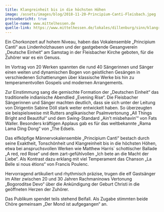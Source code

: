 ```yaml
---
title: Klangreinheit bis in die höchsten Höhen
image: /assets/images/blog/2018-11-20-Principium-Canti-Fleisbach.jpeg
pressebericht: true
quelle-name: www.mittelhessen.de
quelle-link: https://www.mittelhessen.de/lokales/dillenburg/sinn/klangreinheit-bis-in-die-hochsten-hohen_19635652
---
```

Ein Chorkonzert auf hohem Niveau, haben das Vokalensemble „Principium Canti“ aus Lindenholzhausen und der gastgebende Gesangverein „Deutsche Einheit“ am Samstag in der Fleisbacher Kirche geboten, für die Zuhörer war es ein Genuss.

Im Vortrag von 20 Werken spannten die rund 40 Sängerinnen und Sänger einen weiten und dynamischen Bogen von geistlichen Gesängen in verschiedenen Schattierungen über klassische Werke bis hin zu temperamentvollen Gospels und modernen Arrangements.

Zur Einstimmung sang die gemischte Formation der „Deutschen Einheit“ das traditionelle indianische Abendlied „Evening Rise“. Die Fleisbacher Sängerinnen und Sänger machten deutlich, dass sie sich unter der Leitung von Dirigentin Sabine Döll stark weiter entwickelt haben. So überzeugten sie beispielsweise mit Rutters anglikanischer Psalmvertonung „All Things Bright and Beautiful“ und dem Swing-Standard „Ain’t misbehavin’“ von Fats Waller. Besonders kräftigen Applaus gab es für das weltbekannte „Rama Lama Ding Dong“ von „The Edsels.

Das elfköpfige Männervokalensemble „Principium Canti“ bestach durch seine Exaktheit, Tonschönheit und Klangreinheit bis in die höchsten Höhen, etwa bei anspruchsvollen Werken wie Matthew Harris` schottischer Ballade „A red, red Rose“ und dem zart-gefühlvollen „Ich bete an die Macht der Liebe“. Als Kontrast dazu erklang mit viel Temperament das Chanson „La Belle si nous étions“ von Francis Poulenc.

Hervorragend artikuliert und rhythmisch präzise, trugen die elf Gastsänger im Alter zwischen 20 und 30 Jahren Rachmaninows Vertonung „Bogoroditse Devo“ über die Ankündigung der Geburt Christi in die geöffneten Herzen der Zuhörer.

Das Publikum spendet teils stehend Beifall. Als Zugabe stimmten beide Chöre gemeinsam „Der Mond ist aufgegangen“ an.